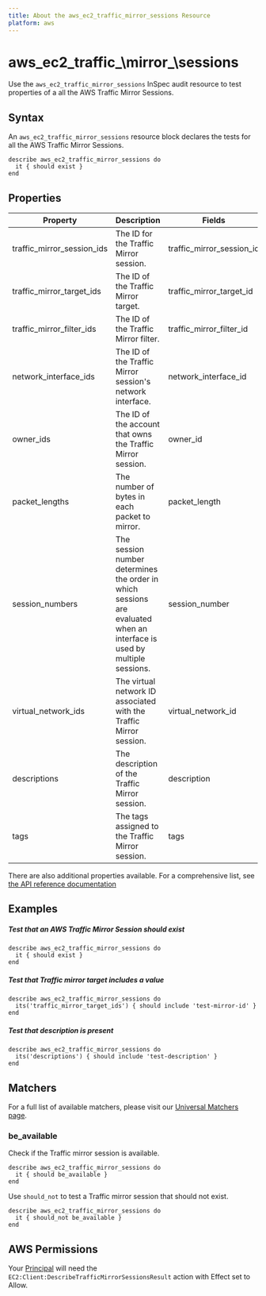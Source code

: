 ```yaml
---
title: About the aws_ec2_traffic_mirror_sessions Resource
platform: aws
---
```


# aws\_ec2\_traffic_\mirror_\sessions

Use the `aws_ec2_traffic_mirror_sessions` InSpec audit resource to test properties of a all the AWS Traffic Mirror Sessions.

## Syntax

An `aws_ec2_traffic_mirror_sessions` resource block declares the tests for all the  AWS Traffic Mirror Sessions.

    describe aws_ec2_traffic_mirror_sessions do
      it { should exist }
    end



## Properties

|Property                     | Description                           | Fields|
| ---                         | -----------------------------------|  ----- |
|traffic_mirror_session_ids    | The ID for the Traffic Mirror session.| traffic_mirror_session_id |
|traffic_mirror_target_ids     | The ID of the Traffic Mirror target. | traffic_mirror_target_id | 
|traffic_mirror_filter_ids    | The ID of the Traffic Mirror filter.| traffic_mirror_filter_id |
|network_interface_ids         | The ID of the Traffic Mirror session's network interface. | network_interface_id |
|owner_ids                     | The ID of the account that owns the Traffic Mirror session.| owner_id |
|packet_lengths                | The number of bytes in each packet to mirror. | packet_length |
|session_numbers                | The session number determines the order in which sessions are evaluated when an interface is used by multiple sessions. | session_number |
|virtual_network_ids           | The virtual network ID associated with the Traffic Mirror session. | virtual_network_id |
|descriptions                  | The description of the Traffic Mirror session. | description |
|tags                         | The tags assigned to the Traffic Mirror session.| tags |

There are also additional properties available. For a comprehensive list, see [the API reference documentation](https://docs.aws.amazon.com/AWSEC2/latest/APIReference/API_Instance.html)

## Examples

##### Test that an AWS Traffic Mirror Session should exist
    describe aws_ec2_traffic_mirror_sessions do
      it { should exist }
    end

##### Test that Traffic  mirror target includes a value
    describe aws_ec2_traffic_mirror_sessions do
      its('traffic_mirror_target_ids') { should include 'test-mirror-id' }
    end

##### Test that description is present
    describe aws_ec2_traffic_mirror_sessions do
      its('descriptions') { should include 'test-description' }
    end

## Matchers
For a full list of available matchers, please visit our [Universal Matchers page](https://www.inspec.io/docs/reference/matchers/).

### be_available

Check if the Traffic mirror session is available.

    describe aws_ec2_traffic_mirror_sessions do
      it { should be_available }
    end

Use `should_not` to test a Traffic mirror session that should not exist.

    describe aws_ec2_traffic_mirror_sessions do
      it { should_not be_available }
    end

## AWS Permissions

Your [Principal](https://docs.aws.amazon.com/IAM/latest/UserGuide/intro-structure.html#intro-structure-principal) will need the `EC2:Client:DescribeTrafficMirrorSessionsResult` action with Effect set to Allow.